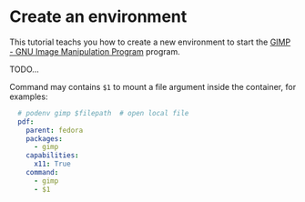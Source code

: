 # Create an environment

This tutorial teachs you how to create a new environment to
start the [GIMP - GNU Image Manipulation Program](https://gimp.org) program.

TODO...

Command may contains `$1` to mount a file argument inside the container,
for examples:

```yaml
  # podenv gimp $filepath  # open local file
  pdf:
    parent: fedora
    packages:
      - gimp
    capabilities:
      x11: True
    command:
      - gimp
      - $1
```
